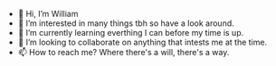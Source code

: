 - 👋 Hi, I’m William
- 👀 I’m interested in many things tbh so have a look around.
- 🌱 I’m currently learning everthing I can before my time is up.
- 💞️ I’m looking to collaborate on anything that intests me at the time.
- 📫 How to reach me? Where there's a will, there's a way.

<!---
WM2012/WM2012 is a ✨ special ✨ repository because its `README.md` (this file) appears on your GitHub profile.
You can click the Preview link to take a look at your changes.
--->
